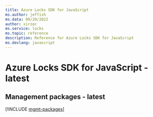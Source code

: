 ```yaml
---
title: Azure Locks SDK for JavaScript
ms.author: jeffish
ms.data: 09/20/2022
author: xirzec
ms.service: locks
ms.topic: reference
description: Reference for Azure Locks SDK for JavaScript
ms.devlang: javascript
---
```

# Azure Locks SDK for JavaScript - latest

## Management packages - latest
[!INCLUDE [mgmt-packages](locks-mgmt-index.md)]